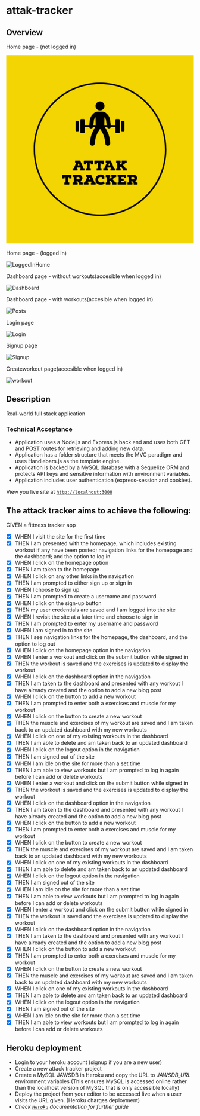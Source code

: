 # attak-tracker

## Overview

Home page - (not logged in)

![Home](AttakTracker-logos.jpeg)

Home page - (logged in)

![LoggedInHome]()

Dashboard page - without workouts(accesible when logged in)

![Dashboard]()

Dashboard page - with workouts(accesible when logged in)

![Posts]()

Login page

![Login]()

Signup page

![Signup]()

Createworkout page(accesible when logged in)

![workout]()

## Description

Real-world full stack application

### Technical Acceptance
* Application uses a Node.js and Express.js back end and uses both GET and POST routes for retrieving and adding new data.
* Application has a folder structure that meets the MVC paradigm and uses Handlebars.js as the template engine.
* Application is backed by a MySQL database with a Sequelize ORM and protects API keys and sensitive information with environment variables.
* Application includes user authentication (express-session and cookies).

View you live site at [`http://localhost:3000`](http://localhost:3000)

## The attack tracker aims to achieve the following:

GIVEN a fittness tracker app

- [x] WHEN I visit the site for the first time
- [x] THEN I am presented with the homepage, which includes existing workout if any have been posted; navigation links for the homepage and the dashboard; and the option to log in
- [x] WHEN I click on the homepage option
- [x] THEN I am taken to the homepage
- [x] WHEN I click on any other links in the navigation
- [x] THEN I am prompted to either sign up or sign in
- [x] WHEN I choose to sign up
- [x] THEN I am prompted to create a username and password
- [x] WHEN I click on the sign-up button
- [x] THEN my user credentials are saved and I am logged into the site
- [x] WHEN I revisit the site at a later time and choose to sign in
- [x] THEN I am prompted to enter my username and password
- [x] WHEN I am signed in to the site
- [x] THEN I see navigation links for the homepage, the dashboard, and the option to log out
- [x] WHEN I click on the homepage option in the navigation
- [x] WHEN I enter a workout and click on the submit button while signed in
- [x] THEN the workout is saved and the exercises is updated to display the workout
- [x] WHEN I click on the dashboard option in the navigation
- [x] THEN I am taken to the dashboard and presented with any workout I have already created and the option to add a new blog post
- [x] WHEN I click on the button to add a new workout
- [x] THEN I am prompted to enter both a exercises and muscle for my workout
- [x] WHEN I click on the button to create a new workout
- [x] THEN the muscle and exercises of my workout are saved and I am taken back to an updated dashboard with my new workouts
- [x] WHEN I click on one of my existing workouts in the dashboard
- [x] THEN I am able to delete and am taken back to an updated dashboard
- [x] WHEN I click on the logout option in the navigation
- [x] THEN I am signed out of the site
- [x] WHEN I am idle on the site for more than a set time
- [x] THEN I am able to view workouts but I am prompted to log in again before I can add or delete workouts
- [x] WHEN I enter a workout and click on the submit button while signed in
- [x] THEN the workout is saved and the exercises is updated to display the workout
- [x] WHEN I click on the dashboard option in the navigation
- [x] THEN I am taken to the dashboard and presented with any workout I have already created and the option to add a new blog post
- [x] WHEN I click on the button to add a new workout
- [x] THEN I am prompted to enter both a exercises and muscle for my workout
- [x] WHEN I click on the button to create a new workout
- [x] THEN the muscle and exercises of my workout are saved and I am taken back to an updated dashboard with my new workouts
- [x] WHEN I click on one of my existing workouts in the dashboard
- [x] THEN I am able to delete and am taken back to an updated dashboard
- [x] WHEN I click on the logout option in the navigation
- [x] THEN I am signed out of the site
- [x] WHEN I am idle on the site for more than a set time
- [x] THEN I am able to view workouts but I am prompted to log in again before I can add or delete workouts
- [x] WHEN I enter a workout and click on the submit button while signed in
- [x] THEN the workout is saved and the exercises is updated to display the workout
- [x] WHEN I click on the dashboard option in the navigation
- [x] THEN I am taken to the dashboard and presented with any workout I have already created and the option to add a new blog post
- [x] WHEN I click on the button to add a new workout
- [x] THEN I am prompted to enter both a exercises and muscle for my workout
- [x] WHEN I click on the button to create a new workout
- [x] THEN the muscle and exercises of my workout are saved and I am taken back to an updated dashboard with my new workouts
- [x] WHEN I click on one of my existing workouts in the dashboard
- [x] THEN I am able to delete and am taken back to an updated dashboard
- [x] WHEN I click on the logout option in the navigation
- [x] THEN I am signed out of the site
- [x] WHEN I am idle on the site for more than a set time
- [x] THEN I am able to view workouts but I am prompted to log in again before I can add or delete workouts

## Heroku deployment

- Login to your heroku account (signup if you are a new user)
- Create a new attack tracker project
- Create a MySQL JAWSDB in Heroku and copy the URL to _JAWSDB_URL_ environment variables (This ensures MySQL is accessed online rather than the localhost version of MySQL that is only accessible locally)
- Deploy the project from your editor to be accessed live when a user visits the URL given. (Heroku charges deployment)
- _Check [`Heroku`](https://devcenter.heroku.com/categories/reference) documentation for further guide_
